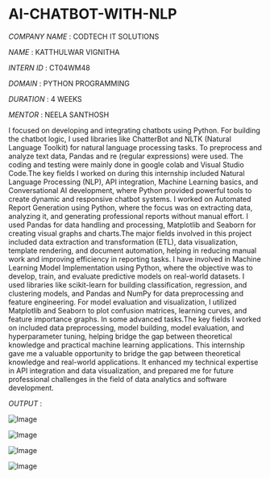 # AI-CHATBOT-WITH-NLP
*COMPANY NAME* : CODTECH IT SOLUTIONS

*NAME* : KATTHULWAR VIGNITHA

*INTERN ID* : CT04WM48

*DOMAIN* : PYTHON PROGRAMMING

*DURATION* : 4 WEEKS

*MENTOR* : NEELA SANTHOSH

I focused on developing and integrating chatbots using Python. For building the chatbot logic, I used libraries like ChatterBot and NLTK (Natural Language Toolkit) for natural language processing tasks.
To preprocess and analyze text data, Pandas and re (regular expressions) were used. The coding and testing were mainly done in google colab and Visual Studio Code.The key fields I worked on during this internship included Natural Language Processing (NLP), API integration, Machine Learning basics, and Conversational AI development, where Python provided powerful tools to create dynamic and responsive chatbot systems.
I worked on Automated Report Generation using Python, where the focus was on extracting data, analyzing it, and generating professional reports without manual effort. I used Pandas for data handling and processing, Matplotlib and Seaborn for creating visual graphs and charts.The major fields involved in this project included data extraction and transformation (ETL), data visualization, template rendering, and document automation, helping in reducing manual work and improving efficiency in reporting tasks.
I have involved in Machine Learning Model Implementation using Python, where the objective was to develop, train, and evaluate predictive models on real-world datasets. I used libraries like scikit-learn for building classification, regression, and clustering models, and Pandas and NumPy for data preprocessing and feature engineering. For model evaluation and visualization, I utilized Matplotlib and Seaborn to plot confusion matrices, learning curves, and feature importance graphs. In some advanced tasks.The key fields I worked on included data preprocessing, model building, model evaluation, and hyperparameter tuning, helping bridge the gap between theoretical knowledge and practical machine learning applications.
This internship gave me a valuable opportunity to bridge the gap between theoretical knowledge and real-world applications. It enhanced my technical expertise in API integration and data visualization, and prepared me for future professional challenges in the field of data analytics and software development.

*OUTPUT* :

![Image](https://github.com/user-attachments/assets/85be6cb4-f4f5-40f4-afa6-d4e4b286a066)

![Image](https://github.com/user-attachments/assets/00dab7ab-aeb0-4d78-a247-4386e26c88ec)

![Image](https://github.com/user-attachments/assets/86f44c60-2988-44c2-a3bd-b527e6c2d6fc)

![Image](https://github.com/user-attachments/assets/cc01da7b-03ed-48b1-97cc-0021eade4f7e)






 
